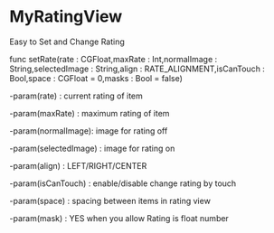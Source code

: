 # MyRatingView

Easy to Set and Change Rating 

func setRate(rate : CGFloat,maxRate : Int,normalImage : String,selectedImage : String,align : RATE_ALIGNMENT,isCanTouch : Bool,space : CGFloat = 0,masks : Bool = false)

-param(rate) : current rating of item

-param(maxRate) : maximum rating of item

-param(normalImage): image for rating off

-param(selectedImage) : image for rating on

-param(align) : LEFT/RIGHT/CENTER

-param(isCanTouch) : enable/disable change rating by touch

-param(space) : spacing between items in rating view

-param(mask) : YES when you allow Rating is float number
